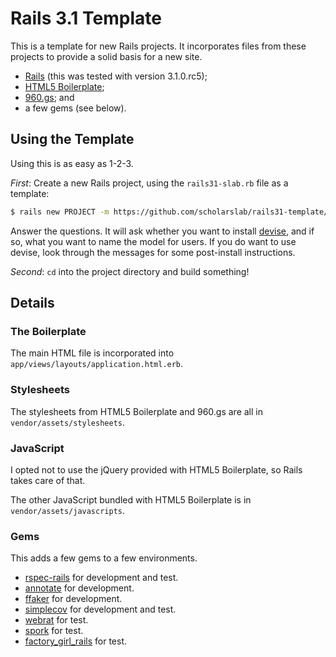 
# Rails 3.1 Template

This is a template for new Rails projects. It incorporates files from these
projects to provide a solid basis for a new site.

 * [Rails](https://rubygems.org/gems/rails) (this was tested with version
   3.1.0.rc5);
 * [HTML5 Boilerplate](http://html5boilerplate.com/);
 * [960.gs](http://960.gs/); and
 * a few gems (see below).

## Using the Template

Using this is as easy as 1-2-3.

*First*: Create a new Rails project, using the `rails31-slab.rb` file as a
template:

```bash
$ rails new PROJECT -m https://github.com/scholarslab/rails31-template/raw/master/rails31-slab.rb
```

Answer the questions. It will ask whether you want to install
[devise](https://github.com/plataformatec/devise), and if so, what you want to
name the model for users. If you do want to use devise, look through the
messages for some post-install instructions.

*Second*: `cd` into the project directory and build something!

## Details

### The Boilerplate

The main HTML file is incorporated into
`app/views/layouts/application.html.erb`.

### Stylesheets

The stylesheets from HTML5 Boilerplate and 960.gs are all in
`vendor/assets/stylesheets`. 

### JavaScript

I opted not to use the jQuery provided with HTML5 Boilerplate, so Rails takes
care of that.

The other JavaScript bundled with HTML5 Boilerplate is in
`vendor/assets/javascripts`.

### Gems

This adds a few gems to a few environments.

 * [rspec-rails](https://rubygems.org/gems/rspec-rails) for development and
   test.
 * [annotate](https://rubygems.org/gems/annotate) for development.
 * [ffaker](https://rubygems.org/gems/ffaker) for development.
 * [simplecov](https://rubygems.org/gems/simplecov) for development and test.
 * [webrat](https://rubygems.org/gems/webrat) for test.
 * [spork](https://rubygems.org/gems/spork) for test.
 * [factory_girl_rails](https://rubygems.org/gems/factory_girl_rails) for test.

